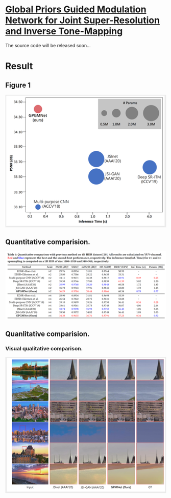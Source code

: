 # [Global Priors Guided Modulation Network for Joint Super-Resolution and Inverse Tone-Mapping](https://arxiv.org/abs/2208.06885)
The source code will be released soon...
# Result
## Figure 1
![Performance and speed comparison.](https://github.com/clearlon/4K-HDR/blob/main/figure/fig1.png)
## Quantitative comparision.
![Quantitative comparision](https://github.com/clearlon/4K-HDR/blob/main/figure/quantitative-comparision.png)
## Quanlitative comparision.
### Visual qualitative comparison.
![Visual qualitative comparison.](https://github.com/clearlon/4K-HDR/blob/main/figure/visual-quanlitative.png)

